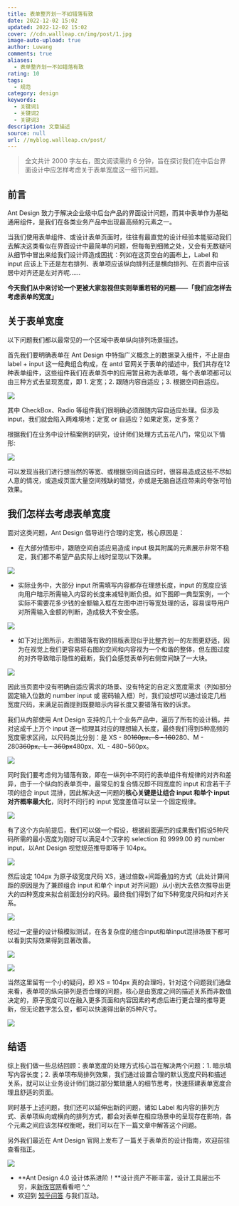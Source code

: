 ```yaml
---
title: 表单整齐划一不如错落有致
date: 2022-12-02 15:02
updated: 2022-12-02 15:02
cover: //cdn.wallleap.cn/img/post/1.jpg
image-auto-upload: true
author: Luwang
comments: true
aliases:
  - 表单整齐划一不如错落有致
rating: 10
tags:
  - 规范
category: design
keywords:
  - 关键词1
  - 关键词2
  - 关键词3
description: 文章描述
source: null
url: //myblog.wallleap.cn/post/
---
```


> 全文共计 2000 字左右，图文阅读需约 6 分钟，旨在探讨我们在中后台界面设计中应怎样考虑关于表单宽度这一细节问题。

## 前言

Ant Design 致力于解决企业级中后台产品的界面设计问题，而其中表单作为基础通用组件，是我们在各类业务产品中出现最高频的元素之一。

当我们使用表单组件、或设计表单页面时，往往有最直觉的设计经验本能驱动我们去解决这类看似在界面设计中最简单的问题，但每每到细微之处，又会有无数疑问从细节中冒出来给我们设计师造成困扰：列如在这页空白的画布上，Label 和 input 应该上下还是左右排列、表单项应该纵向排列还是横向排列、在页面中应该居中对齐还是左对齐呢……

**今天我们从中来讨论一个更被大家忽视但实则举重若轻的问题——「我们应怎样去考虑表单的宽度」**

## 关于表单宽度

以下问题我们都以最常见的一个区域中表单纵向排列场景描述。

首先我们要明确表单在 Ant Design 中特指广义概念上的数据录入组件，不止是由 label + input 这一经典组合构成，在 antd 官网关于表单的描述中，我们共存在12种表单组件，这些组件我们在表单页中的应用暂且称为表单项，每个表单项都可以由三种方式去呈现宽度，即 1. 定宽；2. 跟随内容自适应；3. 根据空间自适应。

![](https://cdn.wallleap.cn/img/pic/illustrtion/202212021502975.jpeg)

其中 CheckBox、Radio 等组件我们很明确必须跟随内容自适应处理。但涉及 input，我们就会陷入两难境地：定宽 or 自适应？如果定宽，定多宽？

根据我们在业务中设计稿案例的研究，设计师们处理方式五花八门，常见以下情形:

![](https://cdn.wallleap.cn/img/pic/illustrtion/202212021502976.jpeg)

可以发现当我们进行想当然的等宽、或根据空间自适应时，很容易造成这些不尽如人意的情况，或造成页面大量空间残缺的错觉，亦或是无脑自适应带来的夸张可怕效果。

## 我们怎样去考虑表单宽度

面对这类问题，Ant Design 倡导进行合理的定宽，核心原因是：

- 在大部分情形中，跟随空间自适应易造成 input 极其附属的元素展示非常不稳定，我们都不希望产品实际上线时呈现以下效果。

![](https://cdn.wallleap.cn/img/pic/illustrtion/202212021502977.jpeg)

- 实际业务中，大部分 input 所需填写内容都存在理想长度，input 的宽度应该向用户暗示所需输入内容的长度来减轻判断负担。如下图即一典型案例，一个实际不需要花多少钱的金额输入框在左图中进行等宽处理的话，容易误导用户对所需输入金额的判断，造成极大不安全感。

![](https://cdn.wallleap.cn/img/pic/illustrtion/202212021502978.jpeg)

- 如下对比图所示，右图错落有致的排版表现似乎比整齐划一的左图更舒适，因为在视觉上我们更容易将右图的空间和内容视为一个和谐的整体，但左图过度的对齐导致暗示隐性的截断，我们会感觉表单列右侧空间缺了一大块。

![](https://cdn.wallleap.cn/img/pic/illustrtion/202212021502979.jpeg)

因此当页面中没有明确自适应需求的场景、没有特定的自定义宽度需求（列如部分固定输入位数的 number input 或 密码输入框）时，我们设想可以通过设定几档宽度尺码，来满足前面提到既要暗示内容长度又要错落有致的诉求。

我们从内部使用 Ant Design 支持的几十个业务产品中，遍历了所有的设计稿，并对这成千上万个 input 逐一梳理其对应的理想输入长度，最终我们得到5种高频的宽度需求区间，以尺码类比分别：是 XS - 80~~160px、S - 160~~280、M - 280~~360px、L - 360px~~480px、XL - 480~560px。

![](https://cdn.wallleap.cn/img/pic/illustrtion/202212021502980.jpeg)

同时我们要考虑何为错落有致，即在一纵列中不同行的表单组件有规律的对齐和差异，由于一个纵向的表单页中，最常见的复合情况即不同宽度的 input 和含若干子项的组合 input 混排，因此解决这一问题的**核心关键是让组合 input 和单个 input 对齐概率最大化**，同时不同行的 input 宽度差值可以呈一个固定规律。

![](https://cdn.wallleap.cn/img/pic/illustrtion/202212021502981.jpeg)

有了这个方向前提后，我们可以做一个假设，根据前面遍历的成果我们假设5种尺码所需的最小宽度为刚好可以满足4个汉字的 selection 和 9999.00 的 number input，以Ant Design 视觉规范推导即等于 104px。

![](https://cdn.wallleap.cn/img/pic/illustrtion/202212021502982.jpeg)

然后设定 104px 为原子级宽度尺码 XS，通过倍数+间距叠加的方式（此处计算间距的原因是为了兼顾组合 input 和单个 input 对齐问题）从小到大去依次推导出更大的四种宽度来拟合前面划分的尺码。最终我们得到了如下5种宽度尺码和对齐关系。

![](https://cdn.wallleap.cn/img/pic/illustrtion/202212021502983.jpeg)

经过一定量的设计稿模拟测试，在各复杂度的组合input和单input混排场景下都可以看到实际效果得到显著改善。

![](https://cdn.wallleap.cn/img/pic/illustrtion/202212021502984.jpeg)

![](https://cdn.wallleap.cn/img/pic/illustrtion/202212021502985.jpeg)

当然这里留有一个小的疑问，即 XS = 104px 真的合理吗，针对这个问题我们通盘来看，表单项的纵向排列是否合理的问题，核心是由宽度之间的描述关系而非数值决定的，原子宽度可以在融入更多页面和内容因素的考虑后进行更合理的推导更新，但无论数字怎么变，都可以快速得出新的5种尺寸。

![](https://cdn.wallleap.cn/img/pic/illustrtion/202212021502986.jpeg)

## 结语

综上我们做一些总结回顾：表单宽度的处理方式核心旨在解决两个问题：1. 暗示填写内容长度；2. 表单项布局排列效果，我们通过设置合理的默认宽度尺码和描述关系，就可以让业务设计师们跳过部分繁琐磨人的细节思考，快速搭建表单宽度合理且舒适的页面。

同时基于上述问题，我们还可以延伸出新的问题，诸如 Label 和内容的排列方式、表单项纵向或横向的排列方式，都会对表单在相应场景中的呈现存在影响，各个元素之间应该怎样权衡呢，我们可以在下一篇文章中解答这个问题。

另外我们最近在 Ant Design 官网上发布了一篇关于表单页的设计指南，欢迎前往查看指正。

![](https://cdn.wallleap.cn/img/pic/illustrtion/202212021502987.jpeg)

- **Ant Design 4.0 设计体系进阶！**设计资产不断丰富，设计工具层出不穷，来[新版官网](https://link.zhihu.com/?target=https%3A//ant.design/index-cn)看看吧 ^_^
- 欢迎到 [知乎问答](https://www.zhihu.com/question/33629737?q=%E5%A6%82%E4%BD%95%E8%AF%84%E4%BB%B7%20Ant%20Design) 与我们互动。

